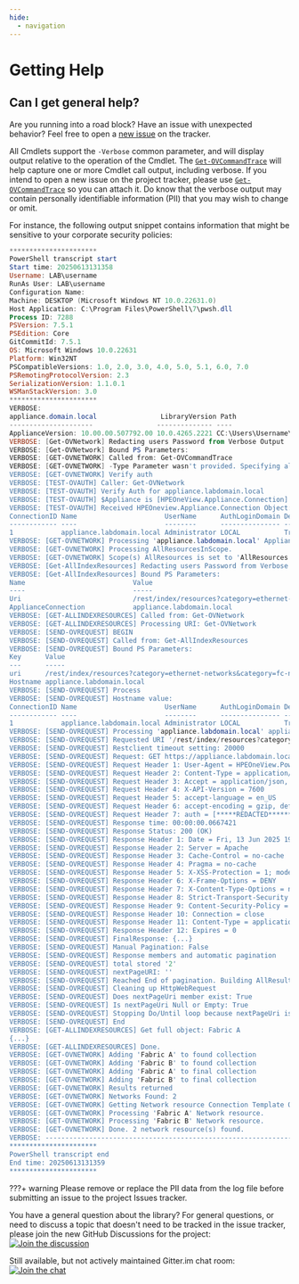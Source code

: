 ```yaml
---
hide:
  - navigation
---
```


# Getting Help

## Can I get general help?

Are you running into a road block? Have an issue with unexpected behavior? Feel free to open a [new issue](https://github.com/HewlettPackard/POSH-HPEOneView/issues/new/choose) on the tracker.

All Cmdlets support the `-Verbose` common parameter, and will display output relative to the operation of the Cmdlet.  The [`Get-OVCommandTrace`](cmdlets/library/get-ovcommandtrace.md) will help capture one or more Cmdlet call output, including verbose.  If you intend to open a new issue on the project tracker, please use [`Get-OVCommandTrace`](cmdlets/library/get-ovcommandtrace.md) so you can attach it.  Do know that the verbose output may contain personally identifiable information \(PII\) that you may wish to change or omit.

For instance, the following output snippet contains information that might be sensitive to your corporate security policies:

```powershell
**********************
PowerShell transcript start
Start time: 20250613131358
Username: LAB\username
RunAs User: LAB\username
Configuration Name: 
Machine: DESKTOP (Microsoft Windows NT 10.0.22631.0)
Host Application: C:\Program Files\PowerShell\7\pwsh.dll
Process ID: 7288
PSVersion: 7.5.1
PSEdition: Core
GitCommitId: 7.5.1
OS: Microsoft Windows 10.0.22631
Platform: Win32NT
PSCompatibleVersions: 1.0, 2.0, 3.0, 4.0, 5.0, 5.1, 6.0, 7.0
PSRemotingProtocolVersion: 2.3
SerializationVersion: 1.1.0.1
WSManStackVersion: 3.0
**********************
VERBOSE: 
appliance.domain.local                LibraryVersion Path
---------------------                -------------- ----
ApplianceVersion: 10.00.00.507792.00 10.0.4265.2221 CC:\Users\Username\Documents\WindowsPowerShell\Modules\POSH-HPEOneView.1000
VERBOSE: [Get-OVNetwork] Redacting users Password from Verbose Output
VERBOSE: [Get-OVNetwork] Bound PS Parameters:
VERBOSE: [GET-OVNETWORK] Called from: Get-OVCommandTrace
VERBOSE: [GET-OVNETWORK] -Type Parameter wasn't provided. Specifying all Network Resource Types.
VERBOSE: [GET-OVNETWORK] Verify auth
VERBOSE: [TEST-OVAUTH] Caller: Get-OVNetwork
VERBOSE: [TEST-OVAUTH] Verify Auth for appliance.labdomain.local
VERBOSE: [TEST-OVAUTH] $Appliance is [HPEOneView.Appliance.Connection]
VERBOSE: [TEST-OVAUTH] Received HPEOneview.Appliance.Connection Object: 
ConnectionID Name                      UserName      AuthLoginDomain Default
------------ ----                      --------      --------------- -------
1            appliance.labdomain.local Administrator LOCAL           True
VERBOSE: [GET-OVNETWORK] Processing 'appliance.labdomain.local' Appliance (of 1)
VERBOSE: [GET-OVNETWORK] Processing AllResourcesInScope.
VERBOSE: [GET-OVNETWORK] Scope(s) AllResources is set to 'AllResources'.  Will not add scope to URI query parameter.
VERBOSE: [Get-AllIndexResources] Redacting users Password from Verbose Output
VERBOSE: [Get-AllIndexResources] Bound PS Parameters: 
Name                           Value
----                           -----
Uri                            /rest/index/resources?category=ethernet-networks&category=fc-networks&category=fcoe-networks&category=r…
ApplianceConnection            appliance.labdomain.local
VERBOSE: [GET-ALLINDEXRESOURCES] Called from: Get-OVNetwork
VERBOSE: [GET-ALLINDEXRESOURCES] Processing URI: Get-OVNetwork
VERBOSE: [SEND-OVREQUEST] BEGIN
VERBOSE: [SEND-OVREQUEST] Called from: Get-AllIndexResources
VERBOSE: [SEND-OVREQUEST] Bound PS Parameters: 
Key      Value
---      -----
uri      /rest/index/resources?category=ethernet-networks&category=fc-networks&category=fcoe-networks&category=roce-networks&sort=name…
Hostname appliance.labdomain.local
VERBOSE: [SEND-OVREQUEST] Process
VERBOSE: [SEND-OVREQUEST] Hostname value: 
ConnectionID Name                      UserName      AuthLoginDomain Default
------------ ----                      --------      --------------- -------
1            appliance.labdomain.local Administrator LOCAL           True
VERBOSE: [SEND-OVREQUEST] Processing 'appliance.labdomain.local' appliance connection request. 1 of 1
VERBOSE: [SEND-OVREQUEST] Requested URI '/rest/index/resources?category=ethernet-networks&category=fc-networks&category=fcoe-networks&category=roce-networks&sort=name:asc&query=' to 'appliance.labdomain.local'
VERBOSE: [SEND-OVREQUEST] Restclient timeout setting: 20000
VERBOSE: [SEND-OVREQUEST] Request: GET https://appliance.labdomain.local/rest/index/resources?category=ethernet-networks&category=fc-networks&category=fcoe-networks&category=roce-networks&sort=name:asc&query=
VERBOSE: [SEND-OVREQUEST] Request Header 1: User-Agent = HPEOneView.PowerShell/10.00 (Microsoft Windows NT 10.0.22631.0)
VERBOSE: [SEND-OVREQUEST] Request Header 2: Content-Type = application/json
VERBOSE: [SEND-OVREQUEST] Request Header 3: Accept = application/json, text/html, application/xhtml+xml
VERBOSE: [SEND-OVREQUEST] Request Header 4: X-API-Version = 7600
VERBOSE: [SEND-OVREQUEST] Request Header 5: accept-language = en_US
VERBOSE: [SEND-OVREQUEST] Request Header 6: accept-encoding = gzip, deflate
VERBOSE: [SEND-OVREQUEST] Request Header 7: auth = [*****REDACTED******]
VERBOSE: [SEND-OVREQUEST] Response time: 00:00:00.0667421
VERBOSE: [SEND-OVREQUEST] Response Status: 200 (OK)
VERBOSE: [SEND-OVREQUEST] Response Header 1: Date = Fri, 13 Jun 2025 19:17:21 GMT
VERBOSE: [SEND-OVREQUEST] Response Header 2: Server = Apache
VERBOSE: [SEND-OVREQUEST] Response Header 3: Cache-Control = no-cache
VERBOSE: [SEND-OVREQUEST] Response Header 4: Pragma = no-cache
VERBOSE: [SEND-OVREQUEST] Response Header 5: X-XSS-Protection = 1; mode=block
VERBOSE: [SEND-OVREQUEST] Response Header 6: X-Frame-Options = DENY
VERBOSE: [SEND-OVREQUEST] Response Header 7: X-Content-Type-Options = nosniff
VERBOSE: [SEND-OVREQUEST] Response Header 8: Strict-Transport-Security = max-age=31536000
VERBOSE: [SEND-OVREQUEST] Response Header 9: Content-Security-Policy = default-src 'self' data: 'unsafe-inline' 'unsafe-eval' https://www.google-analytics.com https://www.hpe.com; font-src 'self' https://hpefonts.s3.amazonaws.com https://fonts.gstatic.com; style-src 'self' 'unsafe-inline' https://fonts.googleapis.com; frame-src hplocons: *;
VERBOSE: [SEND-OVREQUEST] Response Header 10: Connection = close
VERBOSE: [SEND-OVREQUEST] Response Header 11: Content-Type = application/json; charset=utf-8
VERBOSE: [SEND-OVREQUEST] Response Header 12: Expires = 0
VERBOSE: [SEND-OVREQUEST] FinalResponse: {...}
VERBOSE: [SEND-OVREQUEST] Manual Pagination: False
VERBOSE: [SEND-OVREQUEST] Response members and automatic pagination
VERBOSE: [SEND-OVREQUEST] total stored '2'
VERBOSE: [SEND-OVREQUEST] nextPageURI: ''
VERBOSE: [SEND-OVREQUEST] Reached End of pagination. Building AllResults
VERBOSE: [SEND-OVREQUEST] Cleaning up HttpWebRequest
VERBOSE: [SEND-OVREQUEST] Does nextPageUri member exist: True
VERBOSE: [SEND-OVREQUEST] Is nextPageUri Null or Empty: True
VERBOSE: [SEND-OVREQUEST] Stopping Do/Until loop because nextPageUri is null/empty and have received all objects.
VERBOSE: [SEND-OVREQUEST] End
VERBOSE: [GET-ALLINDEXRESOURCES] Get full object: Fabric A
{...}
VERBOSE: [GET-ALLINDEXRESOURCES] Done.
VERBOSE: [GET-OVNETWORK] Adding 'Fabric A' to found collection
VERBOSE: [GET-OVNETWORK] Adding 'Fabric B' to found collection
VERBOSE: [GET-OVNETWORK] Adding 'Fabric A' to final collection
VERBOSE: [GET-OVNETWORK] Adding 'Fabric B' to final collection
VERBOSE: [GET-OVNETWORK] Results returned
VERBOSE: [GET-OVNETWORK] Networks Found: 2
VERBOSE: [GET-OVNETWORK] Getting Network resource Connection Template Object to add bandwidth values to network objects.
VERBOSE: [GET-OVNETWORK] Processing 'Fabric A' Network resource.
VERBOSE: [GET-OVNETWORK] Processing 'Fabric B' Network resource.
VERBOSE: [GET-OVNETWORK] Done. 2 network resource(s) found.
VERBOSE: --------------------------------------------------------------------------------
**********************
PowerShell transcript end
End time: 20250613131359
**********************
```

???+ warning
    Please remove or replace the PII data from the log file before submitting an issue to the project Issues tracker.

You have a general question about the library? For general questions, or need to discuss a topic that doesn't need to be tracked in the issue tracker, please join the new GitHub Discussions for the project: [![Join the discussion][github-chat-badge-url]][github-chat-link]

Still available, but not actively maintained Gitter.im chat room: [![Join the chat][gitter-chat-badge-url]][gitter-chat-link]

##

<!-- markdown variables links -->
[github-chat-badge-url]: https://img.shields.io/badge/chat-on%20github%20discussions-green?style=flat&logo=gitter
[github-chat-link]: https://github.com/HewlettPackard/POSH-HPEOneView/discussions
[gitter-chat-badge-url]: https://camo.githubusercontent.com/fd5dd4417d3bc721ada1bf5564e66e74de3cf909/68747470733a2f2f696d672e736869656c64732e696f2f7374617469632f76312e7376673f6c6162656c3d63686174266d6573736167653d6f6e25323067697474657226636f6c6f723d696e666f726d6174696f6e616c266c6f676f3d676974746572
[gitter-chat-link]: https://gitter.im/POSH-HPOneView/Lobby?utm_source=badge&utm_medium=badge&utm_campaign=pr-badge&utm_content=badge
